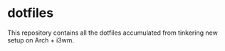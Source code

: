 # dotfiles
This repository contains all the dotfiles accumulated from tinkering new setup on Arch + i3wm.
